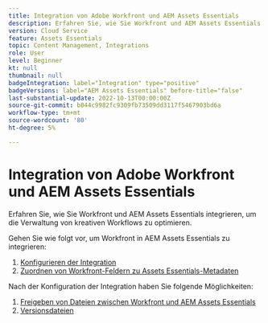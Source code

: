```yaml
---
title: Integration von Adobe Workfront und AEM Assets Essentials
description: Erfahren Sie, wie Sie Workfront und AEM Assets Essentials integrieren.
version: Cloud Service
feature: Assets Essentials
topic: Content Management, Integrations
role: User
level: Beginner
kt: null
thumbnail: null
badgeIntegration: label="Integration" type="positive"
badgeVersions: label="AEM Assets Essentials" before-title="false"
last-substantial-update: 2022-10-13T00:00:00Z
source-git-commit: b044c9982fc9309fb73509dd3117f5467903bd6a
workflow-type: tm+mt
source-wordcount: '80'
ht-degree: 5%

---
```


# Integration von Adobe Workfront und AEM Assets Essentials

Erfahren Sie, wie Sie Workfront und AEM Assets Essentials integrieren, um die Verwaltung von kreativen Workflows zu optimieren.

Gehen Sie wie folgt vor, um Workfront in AEM Assets Essentials zu integrieren:

1. [Konfigurieren der Integration](./configure.md)
1. [Zuordnen von Workfront-Feldern zu Assets Essentials-Metadaten](./map-metadata.md)

Nach der Konfiguration der Integration haben Sie folgende Möglichkeiten:

1. [Freigeben von Dateien zwischen Workfront und AEM Assets Essentials](./link-send.md)
1. [Versionsdateien](./versions.md)
